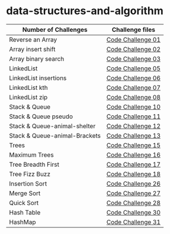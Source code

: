 # data-structures-and-algorithm

|Number of Challenges | Challenge files                         |
|----------------|----------------------------------------------|
|Reverse an Array        |[Code Challenge 01](401/Reversed-Array/Read01.md)          |
|Array insert shift      |[Code Challenge 02](401/array-insert-shift/Read02.md)      |
|Array binary search     |[Code Challenge 03](401/array-binary-search/Read03.md)     |
|LinkedList              |[Code Challenge 05](401/Linked-lists/Read05.md)            |
|LinkedList insertions   |[Code Challenge 06](401/linked-list-insertions/Read06.md)  |
|LinkedList kth          |[Code Challenge 07](401/linked-list-kth/Read07.md)  |
|LinkedList zip          |[Code Challenge 08](401/linked-list-zip/Read08.md)  |
|Stack & Queue           |[Code Challenge 10](401/Stack&Queue/Read10.md)  |
|Stack & Queue pseudo    |[Code Challenge 11](401/stack-queue-pseudo/Read11.md)  |
|Stack & Queue-animal-shelter    |[Code Challenge 12](401/stack-queue-animal-shelter/Read12.md)  |
|Stack & Queue-animal-Brackets    |[Code Challenge 13](401/stack-queue-brackets/Read13.md)  |
|Trees   |[Code Challenge 15](401/trees/Read15.md)  |
|Maximum Trees   |[Code Challenge 16](401/max-trees/Read16.md)  |
|Tree Breadth First   |[Code Challenge 17](401/tree-breadth-first/Read17.md)  |
|Tree Fizz Buzz   |[Code Challenge 18](401/tree-fizz-buzz/Read18.md)  |
|Insertion Sort   |[Code Challenge 26](401/insertion-sort/Read26.md)  |
|Merge Sort   |[Code Challenge 27](401/merge-sort/Read27.md)  |
|Quick Sort   |[Code Challenge 28](401/quick-sort/Read28.md)  |
|Hash Table   |[Code Challenge 30](401/Hash/Read30.md)  |[Code 30 HashTable](https://github.com/khairshkokany/data-structures-and-algorithm/tree/main/code05/lib/src/main/java/HashPart) |
|HashMap   |[Code Challenge 31](401/hash-map/Read31.md)  |






